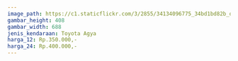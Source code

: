 ```yaml
---
image_path: https://c1.staticflickr.com/3/2855/34134096775_34bd1bd82b_o.png
gambar_height: 408
gambar_width: 688
jenis_kendaraan: Toyota Agya
harga_12: Rp.350.000,-
harga_24: Rp.400.000,-
---
```

